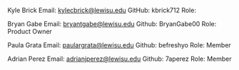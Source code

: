 Kyle Brick
Email:  kylecbrick@lewisu.edu
GitHub: kbrick712
Role: 

Bryan Gabe
Email: bryantgabe@lewisu.edu
Github: BryanGabe00
Role: Product Owner

Paula Grata
Email: paulargrata@lewisu.edu
Github: befreshyo
Role: Member

Adrian Perez
Email: adrianjperez@lewisu.edu
Github: 7aperez
Role: Member